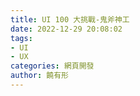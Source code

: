 ```yaml
---
title: UI 100 大挑戰-鬼斧神工
date: 2022-12-29 20:08:02
tags: 
- UI
- UX
categories: 網頁開發
author: 饒有形
---
```

